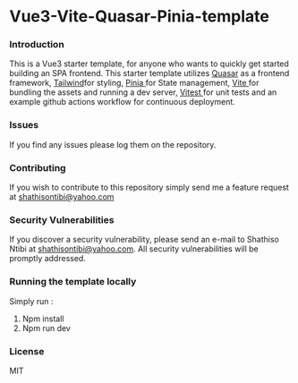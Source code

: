# Vue3-Vite-Quasar-Pinia-template

### Introduction

This is a Vue3 starter template, for anyone who wants to quickly get started building an SPA frontend. This starter template utilizes <a href="https://quasar.dev/">Quasar</a> as a frontend framework, <a href="https://tailwindcss.com/"> Tailwind</a>for styling, <a href="https://pinia.vuejs.org/"> Pinia </a> for State management, <a href="https://vitejs.dev/">Vite </a> for bundling the assets and running a dev server, <a href="https://vitest.dev/">Vitest </a> for unit tests and an example github actions workflow for continuous deployment.

### Issues
If you find any issues please log them on the repository.

### Contributing
If you wish to contribute to this repository simply send me a feature request at shathisontibi@yahoo.com

### Security Vulnerabilities

If you discover a security vulnerability, please send an e-mail to Shathiso Ntibi at shathisontibi@yahoo.com. All security vulnerabilities will be promptly addressed.

### Running the template locally

Simply run :

1. Npm install 
2. Npm run dev

### License

MIT